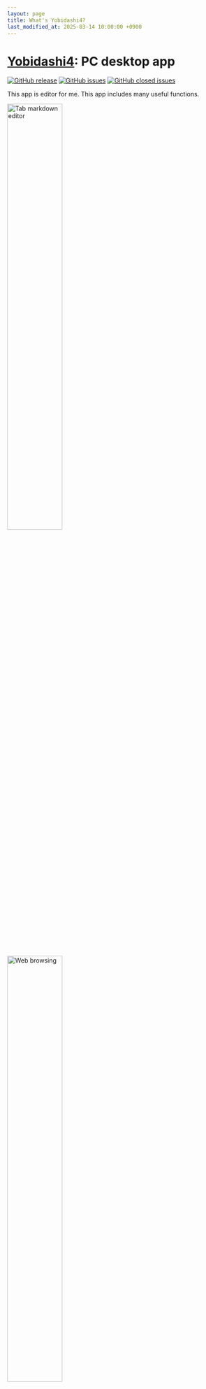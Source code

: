 ```yaml
---
layout: page
title: What's Yobidashi4?
last_modified_at: 2025-03-14 10:00:00 +0900
---
```

# [Yobidashi4](https://github.com/toastkidjp/Yobidashi4): PC desktop app
[![GitHub release](https://img.shields.io/github/release/toastkidjp/Yobidashi4.svg)](https://github.com/toastkidjp/Yobidashi4/releases)
[![GitHub issues](https://img.shields.io/github/issues/toastkidjp/Yobidashi4.svg)](https://github.com/toastkidjp/Yobidashi4/issues)
[![GitHub closed issues](https://img.shields.io/github/issues-closed/toastkidjp/Yobidashi4.svg)](https://github.com/toastkidjp/Yobidashi4/issues?q=is%3Aissue+is%3Aclosed)

This app is editor for me. This app includes many useful functions.

<a href="{{ '/assets/image/yobidashi4/editor.png' }}"><img src="{{ '/assets/image/yobidashi4/editor.png' }}" alt="Tab markdown editor" width="50%" height="50%"></a>
<a href="{{ '/assets/image/yobidashi4/web-browser.png' }}"><img src="{{ '/assets/image/yobidashi4/web-browser.png' }}" alt="Web browsing" width="50%" height="50%"></a>
<a href="{{ '/assets/image/yobidashi4/loan.png' }}"><img src="{{ '/assets/image/yobidashi4/loan.png' }}" alt="Loan calculator" width="50%" height="50%"></a>


- Tab editor (optimized for writing Markdown, enable to highlighing and preview)
- Tab web browsing (powered by Chromium embedded)
- Full-text search
- Aggregation
- Value converter tools (likes [this web app](https://toastkidjp.github.io/loan.html))
- Slideshow
- Calendar
- Loan calculator

## Runtime environment
Java 17 and over.

## Package download
I provide UberJar for Mac and Windows users. If you get any interest for this tool, you can download UberJar from following link.

https://github.com/toastkidjp/Yobidashi4/releases

<a href="{{ '/assets/image/yobidashi4/assets_link.png' }}"><img src="{{ '/assets/image/yobidashi4/assets_link.png' }}" alt="Assets link" width="50%" height="50%"></a>

## Architecture
Layered architecture

This app contains 3 layer.

- domain
- presentaion: This layer cannot reference infrastructure directly.
- infrastructure: This layer contains implementation of domain code.


```
domain         presentation
  ↑                |
  ｜                |
infrastructure  ×←
```

And, presentation layer is written by MVVM pattern.

```
Composable function ---> ViewModel
```

ViewModel does not mean an AAC component. These just contains only states and logics.
It makes easier for writing unit test, and keeping simple UI code.

## Tech stack
- Kotlin
- [Jetpack Compose Multiplatform](https://github.com/JetBrains/compose-multiplatform)
- [Koin](https://insert-koin.io/): Lightweight and dynamic dependency injection framework for Kotlin
- [Kover](https://github.com/Kotlin/kotlinx-kover): Coverage calculation tool

## Unit test code coverage
Over 90%

| Category | Coverage(%)
|:---|:---
| Class | 98.2% (643/655)
| Method | 96.4% (2061/2138)
| Branch | 90.4% (2829/3130)
| Line | 99.4% (7870/7921)
| Instruction | 98.5% (69557/70592)

Calculated by Kover.

# Other

## Why does this app name contain "4"?

1. [(Deprecated) Yobidashi 1](https://github.com/toastkidjp/Yobidashi): This app had been written with Java and JavaFX(8).
2. [Yobidashi 2](https://github.com/toastkidjp/Yobidashi_kt): Android app
3. [(Deprecated) Yobidashi Compact](https://github.com/toastkidjp/yobidashi_compact): Simple tool for management my articles. This app has been written by Swing.
4. This app.

Generally in Japan, the number 4 is considered unlucky, but I don't think so.

